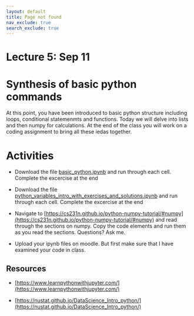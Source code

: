 ```yaml
---
layout: default
title: Page not found
nav_exclude: true
search_exclude: true
---
```




# Lecture 5: Sep 11



# Synthesis of basic python commands

At this point, you have been introduced to basic python structure including loops, conditional statemenmts and functions. Today we will delve into lists and then numpy for calculations. 
At the end of the class you will work on a coding assignment to bring all these iedas together.


# Activities

- Download the file [basic_python.ipynb](basic_python.ipynb) and run through each cell. Complete the excercise at the end
- Download the file [python_variables_intro_with_exercises_and_solutions.ipynb](python_variables_intro_with_exercises_and_solutions.ipynb) and run through each cell. Complete the excercise at the end
- Navigate to [https://cs231n.github.io/python-numpy-tutorial/#numpy](https://cs231n.github.io/python-numpy-tutorial/#numpy) and read through the sections on numpy. Copy the code elements and run them as you read the sections. Questions? Ask me.

- Upload your ipynb files on moodle. But first make sure that I have examined your code in class.

## Resources

- [https://www.learnpythonwithjupyter.com/](https://www.learnpythonwithjupyter.com/)

- [https://nustat.github.io/DataScience_Intro_python/](https://nustat.github.io/DataScience_Intro_python/)
